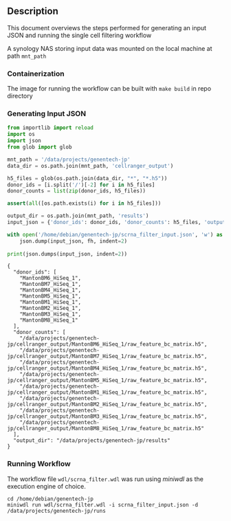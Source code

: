 ## Description

This document overviews the steps performed for generating an input JSON and running the single cell filtering workflow

A synology NAS storing input data was mounted on the local machine at path `mnt_path`

### Containerization

The image for running the workflow can be built with `make build` in repo directory

### Generating Input JSON


```python
from importlib import reload
import os
import json
from glob import glob

mnt_path = '/data/projects/genentech-jp'
data_dir = os.path.join(mnt_path, 'cellranger_output')

h5_files = glob(os.path.join(data_dir, "*", "*.h5"))
donor_ids = [i.split('/')[-2] for i in h5_files]
donor_counts = list(zip(donor_ids, h5_files))
```


```python
assert(all([os.path.exists(i) for i in h5_files]))
```


```python
output_dir = os.path.join(mnt_path, 'results')
input_json = {'donor_ids': donor_ids, 'donor_counts': h5_files, 'output_dir': output_dir}

with open('/home/debian/genentech-jp/scrna_filter_input.json', 'w') as fh:
    json.dump(input_json, fh, indent=2)
    
print(json.dumps(input_json, indent=2))
```

    {
      "donor_ids": [
        "MantonBM6_HiSeq_1",
        "MantonBM7_HiSeq_1",
        "MantonBM4_HiSeq_1",
        "MantonBM5_HiSeq_1",
        "MantonBM1_HiSeq_1",
        "MantonBM2_HiSeq_1",
        "MantonBM3_HiSeq_1",
        "MantonBM8_HiSeq_1"
      ],
      "donor_counts": [
        "/data/projects/genentech-jp/cellranger_output/MantonBM6_HiSeq_1/raw_feature_bc_matrix.h5",
        "/data/projects/genentech-jp/cellranger_output/MantonBM7_HiSeq_1/raw_feature_bc_matrix.h5",
        "/data/projects/genentech-jp/cellranger_output/MantonBM4_HiSeq_1/raw_feature_bc_matrix.h5",
        "/data/projects/genentech-jp/cellranger_output/MantonBM5_HiSeq_1/raw_feature_bc_matrix.h5",
        "/data/projects/genentech-jp/cellranger_output/MantonBM1_HiSeq_1/raw_feature_bc_matrix.h5",
        "/data/projects/genentech-jp/cellranger_output/MantonBM2_HiSeq_1/raw_feature_bc_matrix.h5",
        "/data/projects/genentech-jp/cellranger_output/MantonBM3_HiSeq_1/raw_feature_bc_matrix.h5",
        "/data/projects/genentech-jp/cellranger_output/MantonBM8_HiSeq_1/raw_feature_bc_matrix.h5"
      ],
      "output_dir": "/data/projects/genentech-jp/results"
    }


### Running Workflow

The workflow file `wdl/scrna_filter.wdl` was run using _miniwdl_ as the execution engine of choice.

```
cd /home/debian/genentech-jp
miniwdl run wdl/scrna_filter.wdl -i scrna_filter_input.json -d /data/projects/genentech-jp/runs
```
